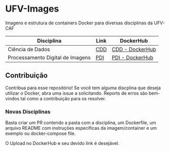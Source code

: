 # UFV-Images
Imagens e estrutura de containers Docker para diversas disciplinas da UFV-CAF

|Disciplina|Link|DockerHub|
|----------|----|---------|
|Ciência de Dados|[CDD](cdd/README.md)|[CDD - DockerHub](https://cloud.docker.com/u/gfviegas/repository/docker/gfviegas/cdd)
|Processamento Digital de Imagens|[PDI](pdi/README.md)|[PDI - DockerHub](https://cloud.docker.com/u/gfviegas/repository/docker/gfviegas/pdi)


## Contribuição
Contribua para esse repositório! Se você tem alguma discplina que deseja utilizar o Docker, abra uma issue a solicitando. Reports de erros são bem-vindos tal como a contribuição para os resolver.

### Novas Disciplinas
Basta criar um PR contendo a pasta com a disciplina, um Dockerfile, um arquivo README com instruções específicas da imagem/container e um exemplo ou docker-compose file.

O Upload no DockerHub e seu devido link é desejável.
